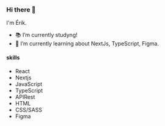 ### Hi there 👋

I'm Érik.

- 📚 I’m currently studyng!
- 🌱 I’m currently learning about NextJs, TypeScript, Figma.

#### skills
- React 
- Nextjs
- JavaScript
- TypeScript
- APIRest
- HTML
- CSS/SASS
- Figma
